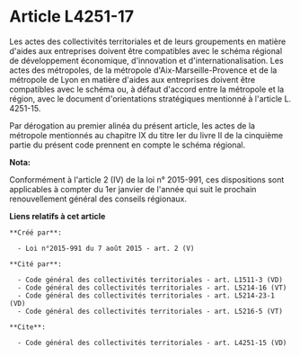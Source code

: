# Article L4251-17

Les actes des collectivités territoriales et de leurs groupements en matière d'aides aux entreprises doivent être compatibles
avec le schéma régional de développement économique, d'innovation et d'internationalisation. Les actes des métropoles, de la
métropole d'Aix-Marseille-Provence et de la métropole de Lyon en matière d'aides aux entreprises doivent être compatibles
avec le schéma ou, à défaut d'accord entre la métropole et la région, avec le document d'orientations stratégiques mentionné
à l'article L. 4251-15. 

Par dérogation au premier alinéa du présent article, les actes de la métropole mentionnés au chapitre IX du titre Ier du
livre II de la cinquième partie du présent code prennent en compte le schéma régional.

**Nota:**

Conformément à l'article 2 (IV) de la loi n° 2015-991, ces dispositions sont applicables à compter du 1er janvier de l'année
qui suit le prochain renouvellement général des conseils régionaux.

**Liens relatifs à cet article**

	**Créé par**:

	  - Loi n°2015-991 du 7 août 2015 - art. 2 (V)

	**Cité par**:

	  - Code général des collectivités territoriales - art. L1511-3 (VD)
	  - Code général des collectivités territoriales - art. L5214-16 (VT)
	  - Code général des collectivités territoriales - art. L5214-23-1 (VD)
	  - Code général des collectivités territoriales - art. L5216-5 (VT)

	**Cite**:

	  - Code général des collectivités territoriales - art. L4251-15 (VD)
